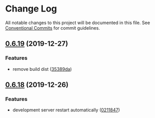 # Change Log

All notable changes to this project will be documented in this file.
See [Conventional Commits](https://conventionalcommits.org) for commit guidelines.

## [0.6.19](https://github.com/ez-fe/ez/compare/v0.6.18...v0.6.19) (2019-12-27)


### Features

* remove build dist ([35389da](https://github.com/ez-fe/ez/commit/35389daccc572d2020f4a4174767072732e634ae))





## [0.6.18](https://github.com/ez-fe/ez/compare/v0.6.17...v0.6.18) (2019-12-26)


### Features

* development server restart automatically ([0211847](https://github.com/ez-fe/ez/commit/0211847266c2b5deb9f63b15a4927b004550362e))
